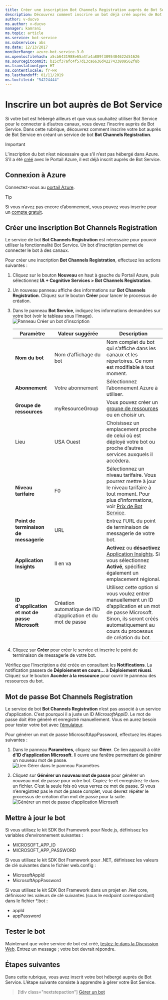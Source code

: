 ```yaml
---
title: Créer une inscription Bot Channels Registration auprès de Bot Service | Microsoft Docs
description: Découvrez comment inscrire un bot déjà créé auprès de Bot Service.
author: v-ducvo
ms.author: v-ducvo
manager: kamrani
ms.topic: article
ms.service: bot-service
ms.subservice: abs
ms.date: 12/13/2017
monikerRange: azure-bot-service-3.0
ms.openlocfilehash: a5cb6431988e65a4fa4a889f3095404622d51626
ms.sourcegitcommit: b15cf37afc4f57d13ca6636d4227433809562f8b
ms.translationtype: HT
ms.contentlocale: fr-FR
ms.lasthandoff: 01/11/2019
ms.locfileid: "54224444"
---
```

# <a name="register-a-bot-with-bot-service"></a>Inscrire un bot auprès de Bot Service



Si votre bot est hébergé ailleurs et que vous souhaitez utiliser Bot Service pour le connecter à d’autres canaux, vous devez l’inscrire auprès de Bot Service. Dans cette rubrique, découvrez comment inscrire votre bot auprès de Bot Service en créant un service de bot **Bot Channels Registration**.

> [!IMPORTANT] 
> L’inscription du bot n’est nécessaire que s’il n’est pas hébergé dans Azure. S’il a été [créé](bot-service-quickstart.md) avec le Portail Azure, il est déjà inscrit auprès de Bot Service.

## <a name="log-in-to-azure"></a>Connexion à Azure
Connectez-vous au [portail Azure](http://portal.azure.com).

> [!TIP]
> Si vous n’avez pas encore d’abonnement, vous pouvez vous inscrire pour un <a href="https://azure.microsoft.com/en-us/free/" target="_blank">compte gratuit</a>.

## <a name="create-a-bot-channels-registration"></a>Créer une inscription Bot Channels Registration
Le service de bot **Bot Channels Registration** est nécessaire pour pouvoir utiliser la fonctionnalité Bot Service. Un bot d’inscription permet de connecter le bot à des canaux.

Pour créer une inscription **Bot Channels Registration**, effectuez les actions suivantes :

1. Cliquez sur le bouton **Nouveau** en haut à gauche du Portail Azure, puis sélectionnez **IA + Cognitive Services > Bot Channels Registration**. 

2. Un nouveau panneau affiche des informations sur **Bot Channels Registration**. Cliquez sur le bouton **Créer** pour lancer le processus de création. 

3. Dans le panneau **Bot Service**, indiquez les informations demandées sur votre bot (voir le tableau sous l’image).  <br/>
   ![Panneau Créer un bot d’inscription](~/media/azure-bot-quickstarts/registration-create-bot-service-blade.png)


   |                    Paramètre                     |         Valeur suggérée         |                                                                                                  Description                                                                                                  |
   |------------------------------------------------|---------------------------------|---------------------------------------------------------------------------------------------------------------------------------------------------------------------------------------------------------------|
   |           <strong>Nom du bot</strong>            |     Nom d’affichage du bot     |                                                  Nom complet du bot qui s’affiche dans les canaux et les répertoires. Ce nom est modifiable à tout moment.                                                  |
   |         <strong>Abonnement</strong>          |        Votre abonnement        |                                                                                Sélectionnez l’abonnement Azure à utiliser.                                                                                 |
   |        <strong>Groupe de ressources</strong>         |         myResourceGroup         |                                 Vous pouvez créer un [groupe de ressources](/azure/azure-resource-manager/resource-group-overview#resource-groups) ou en choisir un.                                  |
   |                    Lieu                    |             USA Ouest             |                                                        Choisissez un emplacement proche de celui où est déployé votre bot ou proche d’autres services auxquels il accédera.                                                         |
   |         <strong>Niveau tarifaire</strong>          |               F0                |             Sélectionnez un niveau tarifaire. Vous pourrez mettre à jour le niveau tarifaire à tout moment. Pour plus d’informations, voir [Prix de Bot Service](https://azure.microsoft.com/en-us/pricing/details/bot-service/).              |
   |      <strong>Point de terminaison de messagerie</strong>       |               URL               |                                                                               Entrez l’URL du point de terminaison de messagerie de votre bot.                                                                                |
   |     <strong>Application Insights</strong>      |               Il en va                | <strong>Activez</strong> ou <strong>désactivez</strong> [Application Insights](bot-service-manage-analytics.md). Si vous sélectionnez <strong>Activé</strong>, spécifiez également un emplacement régional. |
   | <strong>ID d'application et mot de passe Microsoft</strong> | Création automatique de l’ID d’application et du mot de passe |              Utilisez cette option si vous voulez entrer manuellement un ID d’application et un mot de passe Microsoft. Sinon, ils seront créés automatiquement au cours du processus de création du bot.               |


4. Cliquez sur **Créer** pour créer le service et inscrire le point de terminaison de messagerie de votre bot.

Vérifiez que l’inscription a été créée en consultant les **Notifications**. La notification passera de **Déploiement en cours…** à **Déploiement réussi**. Cliquez sur le bouton **Accéder à la ressource** pour ouvrir le panneau des ressources du bot. 

## <a name="bot-channels-registration-password"></a>Mot de passe Bot Channels Registration

Le service de bot **Bot Channels Registration** n’est pas associé à un service d’application. C’est pourquoi il a juste un ID *MicrosoftAppID*. Le mot de passe doit être généré et enregistré manuellement. Vous en aurez besoin pour tester votre bot avec [l’émulateur](bot-service-debug-emulator.md).

Pour générer un mot de passe MicrosoftAppPassword, effectuez les étapes suivantes :

1. Dans le panneau **Paramètres**, cliquez sur **Gérer**. Ce lien apparaît à côté **d’ID d’application Microsoft**. Il ouvre une fenêtre permettant de générer un nouveau mot de passe. <br/>
  ![Lien Gérer dans le panneau Paramètres](~/media/azure-bot-quickstarts/registration-settings-manage-link.png)

2. Cliquez sur **Générer un nouveau mot de passe** pour générer un nouveau mot de passe pour votre bot. Copiez-le et enregistrez-le dans un fichier. C’est la seule fois où vous verrez ce mot de passe. Si vous n’enregistrez pas le mot de passe complet, vous devrez répéter le processus de création d’un mot de passe pour la suite. <br/>
  ![Générer un mot de passe d’application Microsoft](~/media/azure-bot-quickstarts/registration-generate-app-password.png)

## <a name="update-the-bot"></a>Mettre à jour le bot

Si vous utilisez le kit SDK Bot Framework pour Node.js, définissez les variables d’environnement suivantes :

* MICROSOFT_APP_ID
* MICROSOFT_APP_PASSWORD

Si vous utilisez le kit SDK Bot Framework pour .NET, définissez les valeurs de clé suivantes dans le fichier web.config :

* MicrosoftAppId
* MicrosoftAppPassword

Si vous utilisez le kit SDK Bot Framework dans un projet en .Net core, définissez les valeurs de clé suivantes (sous le endpoint correspondant) dans le fichier *.bot :
* appId
* appPassword

## <a name="test-the-bot"></a>Tester le bot

Maintenant que votre service de bot est créé, [testez-le dans la Discussion Web](bot-service-manage-test-webchat.md). Entrez un message ; votre bot devrait répondre.

## <a name="next-steps"></a>Étapes suivantes

Dans cette rubrique, vous avez inscrit votre bot hébergé auprès de Bot Service. L’étape suivante consiste à apprendre à gérer votre Bot Service.

> [!div class="nextstepaction"]
> [Gérer un bot](bot-service-manage-overview.md)


